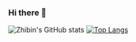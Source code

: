 ### Hi there 👋

<!--
**zbl14/zbl14** is a ✨ _special_ ✨ repository because its `README.md` (this file) appears on your GitHub profile.

Here are some ideas to get you started:

- 🔭 I’m currently working on ...
- 🌱 I’m currently learning ...
- 👯 I’m looking to collaborate on ...
- 🤔 I’m looking for help with ...
- 💬 Ask me about ...
- 📫 How to reach me: ...
- 😄 Pronouns: ...
- ⚡ Fun fact: ...
-->

![Zhibin's GitHub stats](https://github-readme-stats-iota-ochre.vercel.app/api?username=zbl14)
[![Top Langs](https://github-readme-stats-iota-ochre.vercel.app/api/top-langs/?username=zbl14)](https://github.com/anuraghazra/github-readme-stats)
